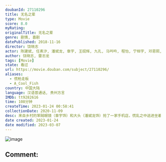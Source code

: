 ```yaml
---
doubanId: 27110296
title: 无名之辈
type: Movie
score: 8.0
myRating: 
originalTitle: 无名之辈
genre: 剧情, 喜剧
datePublished: 2018-11-16
director: 饶晓志
actor: 陈建斌, 任素汐, 潘斌龙, 章宇, 王砚辉, 九孔, 马吟吟, 程怡, 宁桓宇, 邓恩熙, 谢波, 范翔, 赵梓冲, 史策, 马睿瀚, 林海, 邓钢, 尧十三, 国义骞, 周铨
author: 饶晓志, 雷志龙
tags: [Movie]
state: 看过
url: https://movie.douban.com/subject/27110296/
aliases:
  - 慌枪走板
  - A_Cool_Fish
country: 中国大陆
language: 汉语普通话, 贵州方言
IMDb: tt9282616
time: 108分钟
createTime: 2023-01-24 00:58:41
collectionDate: 2020-11-09
desc: 来自乡村的笨贼眼镜（章宇饰）和大头（潘斌龙饰）抢了一家手机店，慌乱之中逃进坐着轮椅的单身女子嘉旗（任素汐饰）的家中。嘉旗早已失去活着的欲望，她强横地要求俩笨贼杀死自己。另一边，某楼盘老板资金链断...
date created: 2023-01-24
date modified: 2023-03-07
---
```


![image](p2539661066.jpg)

Comment:
---
